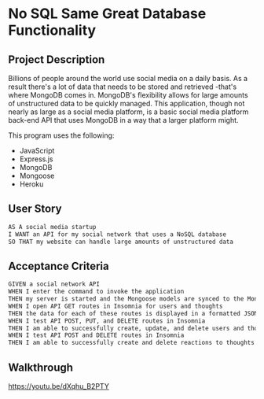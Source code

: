 # No SQL Same Great Database Functionality

## Project Description

Billions of people around the world use social media on a daily basis. As a result there's a lot of data that needs to be stored and retrieved -that's where MongoDB comes in. MongoDB's flexibility allows for large amounts of unstructured data to be quickly managed. This application, though not nearly as large as a social media platform, is a basic social media platform back-end API that uses MongoDB in a way that a larger platform might. 

This program uses the following:

* JavaScript
* Express.js
* MongoDB
* Mongoose
* Heroku

## User Story

```md
AS A social media startup
I WANT an API for my social network that uses a NoSQL database
SO THAT my website can handle large amounts of unstructured data
```

## Acceptance Criteria

```md
GIVEN a social network API
WHEN I enter the command to invoke the application
THEN my server is started and the Mongoose models are synced to the MongoDB database
WHEN I open API GET routes in Insomnia for users and thoughts
THEN the data for each of these routes is displayed in a formatted JSON
WHEN I test API POST, PUT, and DELETE routes in Insomnia
THEN I am able to successfully create, update, and delete users and thoughts in my database
WHEN I test API POST and DELETE routes in Insomnia
THEN I am able to successfully create and delete reactions to thoughts and add and remove friends to a user’s friend list
```

## Walkthrough 

https://youtu.be/dXqhu_B2PTY

